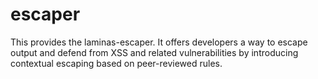 escaper
=======
This provides the laminas-escaper.
It offers developers a way to escape output and defend from XSS and related vulnerabilities by introducing contextual escaping based on peer-reviewed rules.
 
